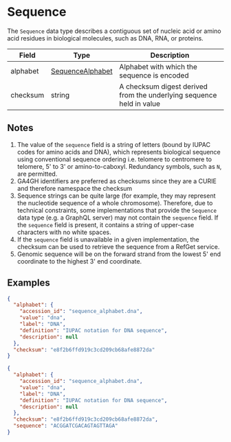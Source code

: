 # Sequence
The `Sequence` data type describes a contiguous set of nucleic acid or amino acid residues in biological molecules, such as DNA, RNA, or proteins.

| Field     | Type                                           | Description |
|-----------|------------------------------------------------|-------------|
| alphabet  | [SequenceAlphabet](./sequence_alphabet.md)     | Alphabet with which the sequence is encoded
| checksum  | string                                         | A checksum digest derived from the underlying sequence held in value


## Notes

1. The value of the `sequence` field is a string of letters (bound by IUPAC codes for amino acids and DNA), which represents biological sequence using conventional sequence ordering i.e. telomere to centromere to telomere, 5' to 3' or amino-to-caboxyl. Redundancy symbols, such as `N`, are permitted.
2. GA4GH identifiers are preferred as checksums since they are a CURIE and therefore namespace the checksum
3. Sequence strings can be quite large (for example, they may represent the nucleotide sequence of a whole chromosome). Therefore, due to technical constraints, some implementations that provide the `Sequence` data type (e.g. a GraphQL server) may not contain the `sequence` field. If the `sequence` field is present, it contains a string of upper-case characters with no white spaces.
4. If the `sequence` field is unavailable in a given implementation, the checksum can be used to retrieve the sequence from a RefGet service.
5. Genomic sequence will be on the forward strand from the lowest 5' end coordinate to the highest 3' end coordinate.

## Examples

```json
{
  "alphabet": {
    "accession_id": "sequence_alphabet.dna",
    "value": "dna",
    "label": "DNA",
    "definition": "IUPAC notation for DNA sequence",
    "description": null
  },
  "checksum": "e8f2b6ffd919c3cd209cb68afe8872da"
}
```

```json
{
  "alphabet": {
    "accession_id": "sequence_alphabet.dna",
    "value": "dna",
    "label": "DNA",
    "definition": "IUPAC notation for DNA sequence",
    "description": null
  },
  "checksum": "e8f2b6ffd919c3cd209cb68afe8872da",
  "sequence": "ACGGATCGACAGTAGTTAGA"
}
